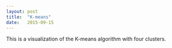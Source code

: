 ```yaml
---
layout: post
title:  "K-means"
date:   2015-09-15
---
```

<script src="{{ "/js/d3.min.js" | prepend: site.baseurl }}"></script>
<head>
    <style>
    .title {
        margin-left: 25%;
        margin-right: 25%;
        font-family: "Lucida Grande";
        margin-top: 40px;
        color: black;
    }
    svg {
        box-shadow: 0px 0px 10px #888888;
        margin-top: 5px;
        margin-left: 25%;
        margin-right: 25%;
    }
    </style>
</head>

This is a visualization of the K-means algorithm with four clusters.

<script src="{{ "/js/kmeans.js" | prepend: site.baseurl }}"></script>
